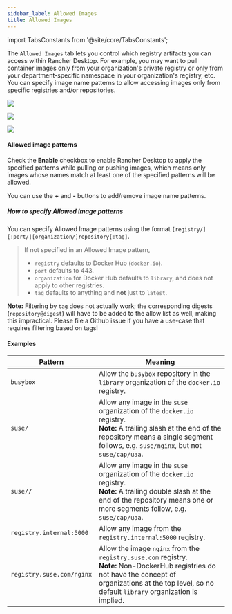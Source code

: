 ```yaml
---
sidebar_label: Allowed Images
title: Allowed Images
---
```


<head>
  <link rel="canonical" href="https://docs.rancherdesktop.io/ui/preferences/container-engine/allowed-images"/>
</head>

import TabsConstants from '@site/core/TabsConstants';

The `Allowed Images` tab lets you control which registry artifacts you can access within Rancher Desktop. For example, you may want to pull container images only from your organization's private registry or only from your department-specific namespace in your organization's registry, etc. You can specify image name patterns to allow accessing images only from specific registries and/or repositories.

<Tabs groupId="os">
<TabItem value="Windows">

![](https://suse-rancher-media.s3.amazonaws.com/desktop/v1.12/preferences/Windows_containerEngine_tabAllowedImages.png)

</TabItem>
<TabItem value="macOS">

![](https://suse-rancher-media.s3.amazonaws.com/desktop/v1.12/preferences/macOS_containerEngine_tabAllowedImages.png)

</TabItem>
<TabItem value="Linux">

![](https://suse-rancher-media.s3.amazonaws.com/desktop/v1.12/preferences/Linux_containerEngine_tabAllowedImages.png)

</TabItem>
</Tabs>

#### Allowed image patterns

Check the **Enable** checkbox to enable Rancher Desktop to apply the specified patterns while pulling or pushing images, which means only images whose names match at least one of the specified patterns will be allowed.

You can use the **+** and **-** buttons to add/remove image name patterns.

##### How to specify Allowed Image patterns

You can specify Allowed Image patterns using the format `[registry/][:port/][organization/]repository[:tag]`.

> If not specified in an Allowed Image pattern,
> * `registry` defaults to Docker Hub (`docker.io`).
> * `port` defaults to 443. 
> * `organization` for Docker Hub defaults to `library`, and does not apply to other registries.
> * `tag` defaults to anything and **not** just to `latest`.

**Note:** Filtering by `tag` does not actually work; the corresponding digests (`repository@digest`) will have to be added to the allow list as well, making this impractical. Please file a Github issue if you have a use-case that requires filtering based on tags!

#### Examples

| Pattern                   | Meaning                                                                                                                                                                                                             |
|---------------------------|---------------------------------------------------------------------------------------------------------------------------------------------------------------------------------------------------------------------|
| `busybox`                 | Allow the `busybox` repository in the `library` organization of the `docker.io` registry.                                                                                                       |
| `suse/`                   | Allow any image in the `suse` organization of the `docker.io` registry. <br/> **Note:** A trailing slash at the end of the repository means a single segment follows, e.g. `suse/nginx`, but not `suse/cap/uaa`.    |
| `suse//`                  | Allow any image in the `suse` organization of the `docker.io` registry. <br/> **Note:** A trailing double slash at the end of the repository means one or more segments follow, e.g. `suse/cap/uaa`.                |
| `registry.internal:5000`  | Allow any image from the `registry.internal:5000` registry.                                                                                                                                                         |
| `registry.suse.com/nginx` | Allow the image `nginx` from the `registry.suse.com` registry. <br/> **Note:** Non-DockerHub registries do not have the concept of organizations at the top level, so no default `library` organization is implied. |
